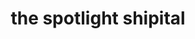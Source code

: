 ---
title: "the spotlight shipital"
product_type: "blazer"
is_women: 
is_men: true
is_unisex: true
is_variant: 
original_price: 80
sale_price:
color: "brick"
sizes:
- size: "xxxs"
  stock: 4
- size: "xxs"
  stock: 1
- size: "xs"
  stock: 2
- size: "s"
  stock: 4
- size: "m"
  stock: 10
- size: "l"
  stock: 0
- size: "xl"
  stock: 12
- size: "xxl"
  stock: 0
- size: "xxxl"
  stock: 0

main_alt: "A stunning blazer with just the right touch."
description: "A stunning blazer with just the right touch."
material: "100% hemp"
---